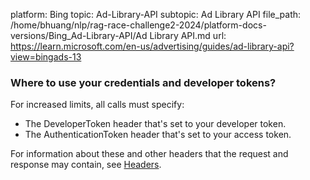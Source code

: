 platform: Bing
topic: Ad-Library-API
subtopic: Ad Library API
file_path: /home/bhuang/nlp/rag-race-challenge2-2024/platform-docs-versions/Bing_Ad-Library-API/Ad Library API.md
url: https://learn.microsoft.com/en-us/advertising/guides/ad-library-api?view=bingads-13

### Where to use your credentials and developer tokens?

For increased limits, all calls must specify:

* The DeveloperToken header that's set to your developer token.
* The AuthenticationToken header that's set to your access token.

For information about these and other headers that the request and response may contain, see [Headers](https://learn.microsoft.com/en-us/advertising/shopping-content/products-resource.md#headers).